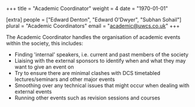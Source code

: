 +++
title = "Academic Coordinator"
weight = 4
date = "1970-01-01"

[extra]
people = ["Edward Denton", "Edward O'Dwyer", "Subhan Sohail"]
plural = "Academic Coordinators"
email = "academic@uwcs.co.uk"
+++

The Academic Coordinator handles the organisation of academic events within the society, this includes:

- Finding 'internal' speakers, i.e. current and past members of the society
- Liaising with the external sponsors to identify when and what they may want to give an event on
- Try to ensure there are minimal clashes with DCS timetabled lectures/seminars and other major events
- Smoothing over any technical issues that might occur when dealing with external events
- Running other events such as revision sessions and courses